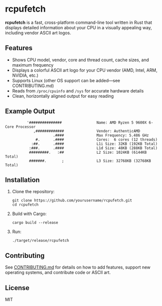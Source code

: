 # rcpufetch

**rcpufetch** is a fast, cross-platform command-line tool written in Rust that displays detailed information about your CPU in a visually appealing way, including vendor ASCII art logos.

## Features
- Shows CPU model, vendor, core and thread count, cache sizes, and maximum frequency
- Displays a colorful ASCII art logo for your CPU vendor (AMD, Intel, ARM, NVIDIA, etc.)
- Supports Linux (other OS support can be added—see CONTRIBUTING.md)
- Reads from `/proc/cpuinfo` and `/sys` for accurate hardware details
- Clean, horizontally aligned output for easy reading

## Example Output
```
          '###############                Name: AMD Ryzen 5 9600X 6-Core Processor
             ,#############               Vendor: AuthenticAMD
                      .####               Max Frequency: 5.486 GHz
              #.      .####               Cores:  6 cores (12 threads)
            :##.      .####               L1i Size: 32KB (192KB Total)
           :###.      .####               L1d Size: 48KB (288KB Total)
           #########.   :##               L2 Size: 1024KB (6144KB Total)
           #######.       ;               L3 Size: 32768KB (32768KB Total)
```

## Installation
1. Clone the repository:
   ```
   git clone https://github.com/yourusername/rcpufetch.git
   cd rcpufetch
   ```
2. Build with Cargo:
   ```
   cargo build --release
   ```
3. Run:
   ```
   ./target/release/rcpufetch
   ```

## Contributing
See [CONTRIBUTING.md](CONTRIBUTING.md) for details on how to add features, support new operating systems, and contribute code or ASCII art.

## License
MIT
